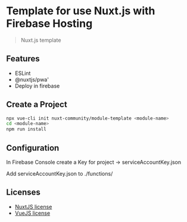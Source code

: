 # Template for use Nuxt.js with Firebase Hosting

> Nuxt.js template

## Features

- ESLint
- @nuxtjs/pwa'
- Deploy in firebase

## Create a Project

```bash
npx vue-cli init nuxt-community/module-template <module-name>
cd <module-name>
npm run install
```
## Configuration

In Firebase Console create a Key for project -> serviceAccountKey.json

Add serviceAccountKey.json to ./functions/ 

## Licenses

- [NuxtJS license](https://github.com/nuxt/nuxt.js/blob/master/LICENSE.md)
- [VueJS license](https://github.com/vuejs/vue/blob/master/LICENSE)
